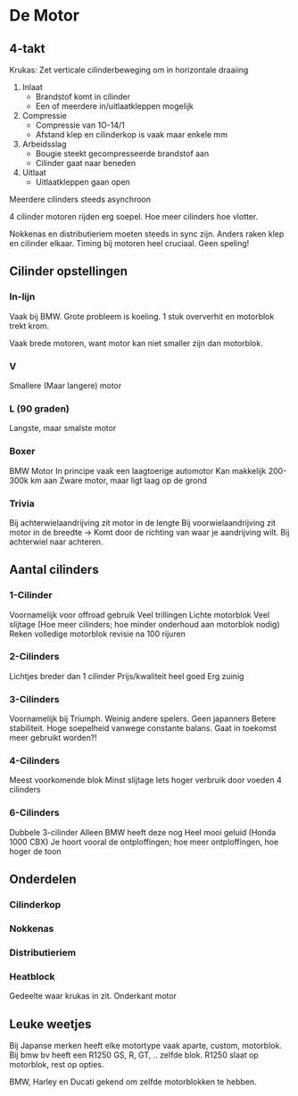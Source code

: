 # De Motor
## 4-takt
Krukas: Zet verticale cilinderbeweging om in horizontale draaiing
1. Inlaat
	- Brandstof komt in cilinder
	- Een of meerdere in/uitlaatkleppen mogelijk
2. Compressie
	- Compressie van 1O-14/1
	- Afstand klep en cilinderkop is vaak maar enkele mm
3. Arbeidsslag
	- Bougie steekt gecompresseerde brandstof aan
	- Cilinder gaat naar beneden
4. Uitlaat
	- Uitlaatkleppen gaan open

Meerdere cilinders steeds asynchroon

4 cilinder motoren rijden erg soepel. Hoe meer cilinders hoe vlotter.

Nokkenas en distributieriem moeten steeds in sync zijn. Anders raken klep en cilinder elkaar.
Timing bij motoren heel cruciaal. Geen speling!

## Cilinder opstellingen
### In-lijn
Vaak bij BMW.
Grote probleem is koeling. 1 stuk oververhit en motorblok trekt krom.

Vaak brede motoren, want motor kan niet smaller zijn dan motorblok.

### V
Smallere (Maar langere) motor

### L (90 graden)
Langste, maar smalste motor

### Boxer
BMW Motor
In principe vaak een laagtoerige automotor
Kan makkelijk 200-300k km aan
Zware motor, maar ligt laag op de grond

### Trivia
Bij achterwielaandrijving zit motor in de lengte
Bij voorwielaandrijving zit motor in de breedte
-> Komt door de richting van waar je aandrijving wilt. Bij achterwiel naar achteren.

## Aantal cilinders
### 1-Cilinder
Voornamelijk voor offroad gebruik
Veel trillingen
Lichte motorblok
Veel slijtage (Hoe meer cilinders; hoe minder onderhoud aan motorblok nodig)
Reken volledige motorblok revisie na 100 rijuren

### 2-Cilinders
Lichtjes breder dan 1 cilinder
Prijs/kwaliteit heel goed
Erg zuinig

### 3-Cilinders
Voornamelijk bij Triumph. Weinig andere spelers. Geen japanners
Betere stabiliteit. Hoge soepelheid vanwege constante balans.
Gaat in toekomst meer gebruikt worden?!

### 4-Cilinders
Meest voorkomende blok
Minst slijtage
Iets hoger verbruik door voeden 4 cilinders

### 6-Cilinders
Dubbele 3-cilinder
Alleen BMW heeft deze nog
Heel mooi geluid (Honda 1000 CBX)
	Je hoort vooral de ontploffingen; hoe meer ontploffingen, hoe hoger de toon

## Onderdelen
### Cilinderkop

### Nokkenas

### Distributieriem

### Heatblock
Gedeelte waar krukas in zit.
Onderkant motor

## Leuke weetjes
Bij Japanse merken heeft elke motortype vaak aparte, custom, motorblok.
Bij bmw bv heeft een R1250 GS, R, GT, .. zelfde blok. R1250 slaat op motorblok, rest op opties.

BMW, Harley en Ducati gekend om zelfde motorblokken te hebben.
